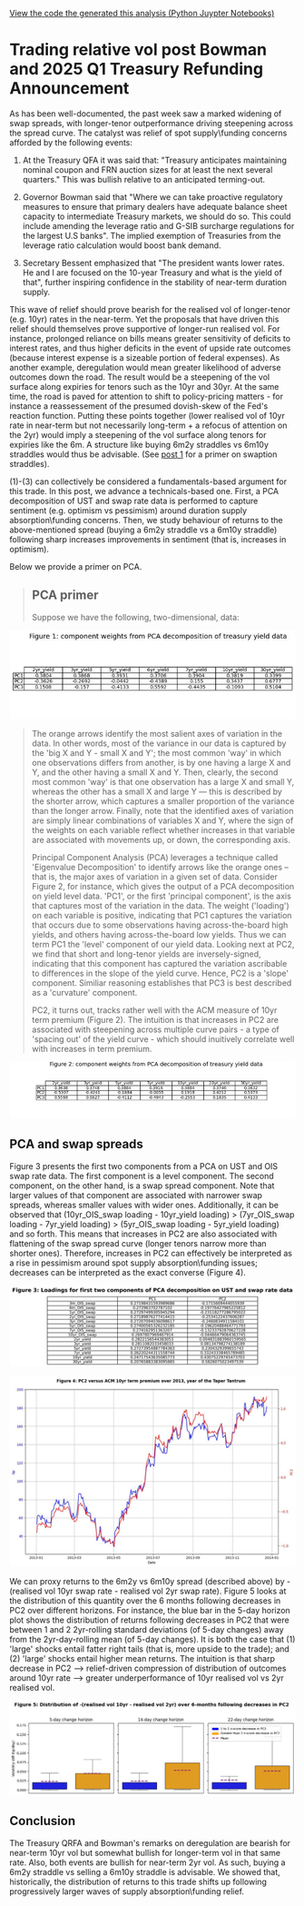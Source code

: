 [View the code the generated this analysis (Python Juypter Notebooks)](https://github.com/ALILODHI-cloud/UVAmacro.github.io/blob/main/post_4/analysis.ipynb)



# Trading relative vol post Bowman and 2025 Q1 Treasury Refunding Announcement

As has been well-documented, the past week saw a marked widening of swap spreads, with longer-tenor outperformance driving steepening across the spread curve. The catalyst was relief of spot supply\funding concerns afforded by the following events:

  1. At the Treasury QFA it was said that: "Treasury anticipates maintaining nominal coupon and FRN auction sizes for
  at least the next several quarters." This was bullish relative to an anticipated terming-out.

  2. Governor Bowman said that "Where we can take proactive regulatory measures to ensure that primary dealers have adequate balance sheet       capacity to intermediate Treasury markets, we should do so. This could include amending the leverage ratio and G-SIB surcharge regulations
  for the largest U.S banks". The implied exemption of Treasuries from the leverage ratio calculation would boost bank demand.

  3. Secretary Bessent emphasized that "The president wants lower rates. He and I are focused on the 10-year Treasury and what is the yield     of that", further inspiring confidence in the stability of near-term duration supply.

This wave of relief should prove bearish for the realised vol of longer-tenor (e.g. 10yr) rates in the near-term. Yet the proposals that have driven this relief should themselves prove supportive of longer-run realised vol. For instance, prolonged reliance on bills means greater sensitivity of deficits to interest rates, and thus higher deficits in the event of upside rate outcomes (because interest expense is a sizeable portion of federal expenses). As another example, deregulation would mean greater likelihood of adverse outcomes down the road. The result would be a steepening of the vol surface along expiries for tenors such as the 10yr and 30yr. At the same time, the road is paved for attention to shift to policy-pricing matters - for instance a reassessement of the presumed dovish-skew of the Fed's reaction function. Putting these points together (lower realised vol of 10yr rate in near-term but not necessarily long-term + a refocus of attention on the 2yr) would imply a steepening of the vol surface along tenors for expiries like the 6m. A structure like buying 6m2y straddles vs 6m10y straddles would thus be advisable. (See [post 1](Post_1/body.md) for a primer on swaption straddles).


(1)-(3) can collectively be considered a fundamentals-based argument for this trade. In this post, we advance a technicals-based one. First, a PCA decomposition of UST and swap rate data is performed to capture sentiment (e.g. optimism vs pessimism) around duration supply absorption\funding concerns. Then, we study behaviour of returns to the above-mentioned spread (buying a 6m2y straddle vs a 6m10y straddle) following sharp increases improvements in sentiment (that is, increases in optimism).

Below we provide a primer on PCA. 

>## PCA primer
>
>Suppose we have the following, two-dimensional, data:
>
![Alt_text](figures/figure_1.jpg)
>
>The orange arrows identify the most salient axes of variation in the data. In other words, most of the variance in our data is captured by the 'big X and Y - small X and Y'; the most common 'way' in which one observations differs from another, is by one having a large X and Y, and the other having a small X and Y. Then, clearly, the second most common 'way' is that one observation has a large X and small Y, whereas the other has a small X and large Y — this is described by the shorter arrow, which captures a smaller proportion of the variance than the longer arrow. Finally, note that the identified axes of variation are simply linear combinations of variables X and Y, where the sign of the weights on each variable reflect whether increases in that variable are associated with movements up, or down, the corresponding axis.  
>
>Principal Component Analysis (PCA) leverages a technique called 'Eigenvalue Decomposition' to identify arrows like the orange ones – that is, the major axes of variation in a given set of data. Consider Figure 2, for instance, which gives the output of a PCA decomposition on yield level data. 'PC1', or the first 'principal component', is the axis that captures most of the variation in the data. The weight ('loading') on each variable is positive, indicating that PC1 captures the variation that occurs due to some observations having across-the-board high yields, and others having across-the-board low yields. Thus we can term PC1 the 'level' component of our yield data. Looking next at PC2, we find that short and long-tenor yields are inversely-signed, indicating that this component has captured the variation ascribable to differences in the slope of the yield curve. Hence, PC2 is a 'slope' component. Similiar reasoning establishes that PC3 is best described as a 'curvature' component. 
>
>PC2, it turns out, tracks rather well with the ACM measure of 10yr term premium (Figure 2). The intuition is that increases in PC2 are associated with steepening across multiple curve pairs - a type of 'spacing out' of the yield curve - which should inuitively correlate well with increases in term premium. 

![Alt_text](figures/figure_2.jpg)

## PCA and swap spreads 

Figure 3 presents the first two components from a PCA on UST and OIS swap rate data. The first component is a level component. The second component, on the other hand, is a swap spread component. Note that larger values of that component are associated with narrower swap spreads, whereas smaller values with wider ones. Additionally, it can be observed that (10yr_OIS_swap loading - 10yr_yield loading) > (7yr_OIS_swap loading - 7yr_yield loading) > (5yr_OIS_swap loading - 5yr_yield loading) and so forth. This means that increases in PC2 are also associated with flattening of the swap spread curve (longer tenors narrow more than shorter ones). Therefore, increases in PC2 can effectively be interpreted as a rise in pessimism around spot supply absorption\funding issues; decreases can be interpreted as the exact converse (Figure 4).

![Alt_text](figures/figure_3.jpg)

![Alt_text](figures/figure_4.jpg)

We can proxy returns to the 6m2y vs 6m10y spread (described above) by -(realised vol 10yr swap rate - realised vol 2yr swap rate). Figure 5 looks at the distribution of this quantity over the 6 months following decreases in PC2 over different horizons. For instance, the blue bar in the 5-day horizon plot shows the distribution of returns following decreases in PC2 that were between 1 and 2 2yr-rolling standard deviations (of 5-day changes) away from the 2yr-day-rolling mean (of 5-day changes). It is both the case that (1) 'large' shocks entail fatter right tails (that is, more upside to the trade); and (2) 'large' shocks entail higher mean returns. The intuition is that sharp decrease in PC2 --> relief-driven compression of distribution of outcomes around 10yr rate --> greater underperformance of 10yr realised vol vs 2yr realised vol. 

![Alt_text](figures/figure_5.jpg)



## Conclusion 

The Treasury QRFA and Bowman's remarks on deregulation are bearish for near-term 10yr vol but somewhat bullish for longer-term vol in that same rate. Also, both events are bullish for near-term 2yr vol. As such, buying a 6m2y straddle vs selling a 6m10y straddle is advisable. We showed that, historically, the distribution of returns to this trade shifts up following progressively larger waves of supply absorption\funding relief. 









